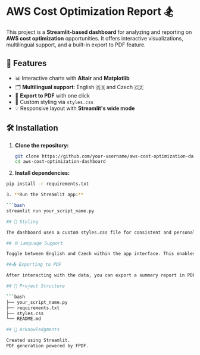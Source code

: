# AWS Cost Optimization Report 🏂

This project is a **Streamlit-based dashboard** for analyzing and reporting on **AWS cost optimization** opportunities. It offers interactive visualizations, multilingual support, and a built-in export to PDF feature.

## 🚀 Features

- 📊 Interactive charts with **Altair** and **Matplotlib**
- 🗂 **Multilingual support**: English 🇬🇧 and Czech 🇨🇿
- 📄 **Export to PDF** with one click
- 🎨 Custom styling via `styles.css`
- 💡 Responsive layout with **Streamlit's wide mode**

## 🛠️ Installation

1. **Clone the repository:**

   ```bash
   git clone https://github.com/your-username/aws-cost-optimization-dashboard.git
   cd aws-cost-optimization-dashboard

2. **Install dependencies:**

```bash
pip install -r requirements.txt

3. **Run the Streamlit app:**

```bash
streamlit run your_script_name.py

## 🎨 Styling

The dashboard uses a custom styles.css file for consistent and personalized styling. It is automatically loaded and applied during app execution.

## 🌐 Language Support

Toggle between English and Czech within the app interface. This enables localized viewing and report generation based on user preference.

##📤 Exporting to PDF

After interacting with the data, you can export a summary report in PDF format directly from the dashboard using the Export to PDF button.

## 📂 Project Structure

```bash
├── your_script_name.py
├── requirements.txt
├── styles.css
└── README.md

## 🙌 Acknowledgments

Created using Streamlit.
PDF generation powered by FPDF.
